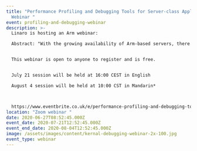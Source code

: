 ```yaml
---
title: "Performance Profiling and Debugging Tools for Server-class Applications
  Webinar "
event: profiling-and-debugging-webinar
description: >-
  Linaro is hosting an Arm webinar: 

  Abstract: "With the growing availability of Arm-based servers, there is an increasing need for native application development - especially when migrating from another architecture. Users want to fix and optimize software quickly to provide fast, robust and cost-efficient services. Tools are key to overcome challenges of software development. During this webinar, we will introduce Arm Forge, a professional toolkit for debugging and profiling on Linux Arm servers. We will give an overview of the tools' features and demonstrate their capabilities for sequential and parallel programming."


  This webinar is open to anyone to register and is free. 


  July 21 session will be held at 16:00 CEST in English 

  August 4 session will be held at 10:00 CST in Mandarin*



  https://www.eventbrite.co.uk/e/performance-profiling-and-debugging-tools-for-server-class-applications-tickets-110120419138 
location: "Zoom webinar "
date: 2020-06-27T08:52:45.000Z
event_date: 2020-07-21T12:52:45.000Z
event_end_date: 2020-08-04T12:52:45.000Z
image: /assets/images/content/kernal-debugging-webinar-2x-100.jpg
event_type: webinar
---
```

